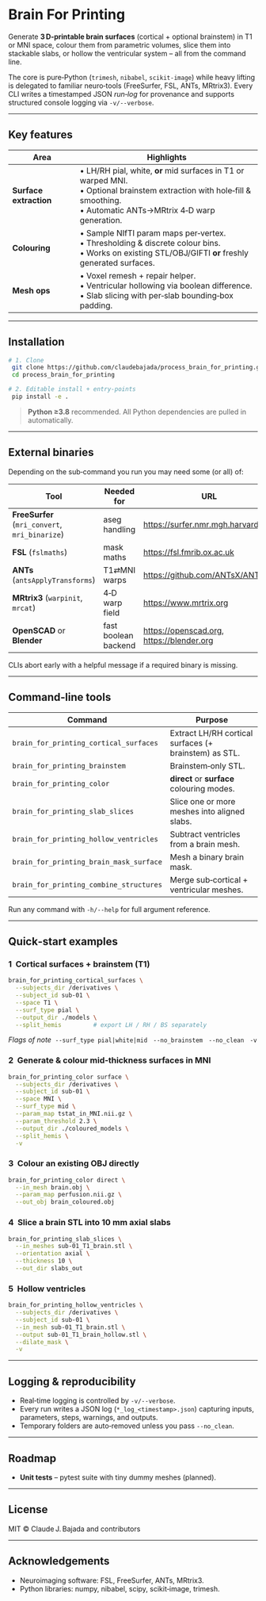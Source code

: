 # Brain For Printing

Generate **3 D‑printable brain surfaces** (cortical + optional brainstem) in T1 or MNI space, colour them from parametric volumes, slice them into stackable slabs, or hollow the ventricular system – all from the command line.

The core is pure‑Python (`trimesh`, `nibabel`, `scikit‑image`) while heavy lifting is delegated to familiar neuro‑tools (FreeSurfer, FSL, ANTs, MRtrix3).  Every CLI writes a timestamped JSON *run‑log* for provenance and supports structured console logging via `‑v/‑‑verbose`.

---

## Key features

| Area | Highlights |
|------|------------|
| **Surface extraction** | • LH/RH pial, white, **or** mid surfaces in T1 or warped MNI.<br>• Optional brainstem extraction with hole‑fill & smoothing.<br>• Automatic ANTs→MRtrix 4‑D warp generation. |
| **Colouring** | • Sample NIfTI param maps per‑vertex.<br>• Thresholding & discrete colour bins.<br>• Works on existing STL/OBJ/GIFTI **or** freshly generated surfaces. |
| **Mesh ops** | • Voxel remesh + repair helper.<br>• Ventricular hollowing via boolean difference.<br>• Slab slicing with per‑slab bounding‑box padding. |

---

## Installation

```bash
# 1. Clone
 git clone https://github.com/claudebajada/process_brain_for_printing.git
 cd process_brain_for_printing

# 2. Editable install + entry‑points
 pip install -e .
```

> **Python ≥3.8** recommended.  All Python dependencies are pulled in automatically.

---

## External binaries

Depending on the sub‑command you run you may need some (or all) of:

| Tool | Needed for | URL |
|------|------------|-----|
| **FreeSurfer** (`mri_convert`, `mri_binarize`) | aseg handling | <https://surfer.nmr.mgh.harvard.edu> |
| **FSL** (`fslmaths`) | mask maths | <https://fsl.fmrib.ox.ac.uk> |
| **ANTs** (`antsApplyTransforms`) | T1⇄MNI warps | <https://github.com/ANTsX/ANTs> |
| **MRtrix3** (`warpinit`, `mrcat`) | 4‑D warp field | <https://www.mrtrix.org> |
| **OpenSCAD** or **Blender** | fast boolean backend | <https://openscad.org>, <https://blender.org> |

CLIs abort early with a helpful message if a required binary is missing.

---

## Command‑line tools

| Command | Purpose |
|---------|---------|
| `brain_for_printing_cortical_surfaces` | Extract LH/RH cortical surfaces (+ brainstem) as STL. |
| `brain_for_printing_brainstem` | Brainstem‑only STL. |
| `brain_for_printing_color` | **direct** or **surface** colouring modes. |
| `brain_for_printing_slab_slices` | Slice one or more meshes into aligned slabs. |
| `brain_for_printing_hollow_ventricles` | Subtract ventricles from a brain mesh. |
| `brain_for_printing_brain_mask_surface` | Mesh a binary brain mask. |
| `brain_for_printing_combine_structures` | Merge sub‑cortical + ventricular meshes. |

Run any command with `‑h/‑‑help` for full argument reference.

---

## Quick‑start examples

### 1  Cortical surfaces + brainstem (T1)

```bash
brain_for_printing_cortical_surfaces \
  --subjects_dir /derivatives \
  --subject_id sub‑01 \
  --space T1 \
  --surf_type pial \
  --output_dir ./models \
  --split_hemis         # export LH / RH / BS separately
```

*Flags of note*  `--surf_type pial|white|mid`   `--no_brainstem`   `--no_clean`   `‑v`

### 2  Generate & colour mid‑thickness surfaces in MNI

```bash
brain_for_printing_color surface \
  --subjects_dir /derivatives \
  --subject_id sub‑01 \
  --space MNI \
  --surf_type mid \
  --param_map tstat_in_MNI.nii.gz \
  --param_threshold 2.3 \
  --output_dir ./coloured_models \
  --split_hemis \
  -v
```

### 3  Colour an existing OBJ directly

```bash
brain_for_printing_color direct \
  --in_mesh brain.obj \
  --param_map perfusion.nii.gz \
  --out_obj brain_coloured.obj
```

### 4  Slice a brain STL into 10 mm axial slabs

```bash
brain_for_printing_slab_slices \
  --in_meshes sub‑01_T1_brain.stl \
  --orientation axial \
  --thickness 10 \
  --out_dir slabs_out
```

### 5  Hollow ventricles

```bash
brain_for_printing_hollow_ventricles \
  --subjects_dir /derivatives \
  --subject_id sub‑01 \
  --in_mesh sub‑01_T1_brain.stl \
  --output sub‑01_T1_brain_hollow.stl \
  --dilate_mask \
  -v
```

---

## Logging & reproducibility

* Real‑time logging is controlled by `‑v/‑‑verbose`.
* Every run writes a JSON log (`*_log_<timestamp>.json`) capturing inputs, parameters, steps, warnings, and outputs.
* Temporary folders are auto‑removed unless you pass `--no_clean`.

---

## Roadmap

* **Unit tests** – pytest suite with tiny dummy meshes (planned).

---

## License

MIT © Claude J. Bajada and contributors

---

## Acknowledgements

* Neuroimaging software: FSL, FreeSurfer, ANTs, MRtrix3.
* Python libraries: numpy, nibabel, scipy, scikit‑image, trimesh.

